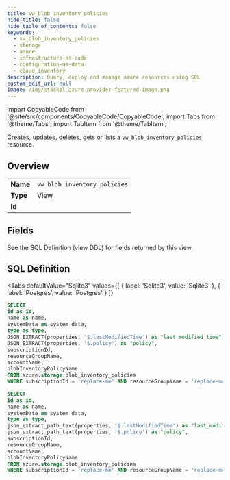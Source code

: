 ```yaml
--- 
title: vw_blob_inventory_policies
hide_title: false
hide_table_of_contents: false
keywords:
  - vw_blob_inventory_policies
  - storage
  - azure
  - infrastructure-as-code
  - configuration-as-data
  - cloud inventory
description: Query, deploy and manage azure resources using SQL
custom_edit_url: null
image: /img/stackql-azure-provider-featured-image.png
---
```


import CopyableCode from '@site/src/components/CopyableCode/CopyableCode';
import Tabs from '@theme/Tabs';
import TabItem from '@theme/TabItem';

Creates, updates, deletes, gets or lists a <code>vw_blob_inventory_policies</code> resource.

## Overview
<table><tbody>
<tr><td><b>Name</b></td><td><code>vw_blob_inventory_policies</code></td></tr>
<tr><td><b>Type</b></td><td>View</td></tr>
<tr><td><b>Id</b></td><td><CopyableCode code="azure.storage.vw_blob_inventory_policies" /></td></tr>
</tbody></table>

## Fields

See the SQL Definition (view DDL) for fields returned by this view.

## SQL Definition

<Tabs
defaultValue="Sqlite3"
values={[
{ label: 'Sqlite3', value: 'Sqlite3' },
{ label: 'Postgres', value: 'Postgres' }
]}
>
<TabItem value="Sqlite3">

```sql
SELECT
id as id,
name as name,
systemData as system_data,
type as type,
JSON_EXTRACT(properties, '$.lastModifiedTime') as "last_modified_time",
JSON_EXTRACT(properties, '$.policy') as "policy",
subscriptionId,
resourceGroupName,
accountName,
blobInventoryPolicyName
FROM azure.storage.blob_inventory_policies
WHERE subscriptionId = 'replace-me' AND resourceGroupName = 'replace-me' AND accountName = 'replace-me';
```

</TabItem>
<TabItem value="Postgres">

```sql
SELECT
id as id,
name as name,
systemData as system_data,
type as type,
json_extract_path_text(properties, '$.lastModifiedTime') as "last_modified_time",
json_extract_path_text(properties, '$.policy') as "policy",
subscriptionId,
resourceGroupName,
accountName,
blobInventoryPolicyName
FROM azure.storage.blob_inventory_policies
WHERE subscriptionId = 'replace-me' AND resourceGroupName = 'replace-me' AND accountName = 'replace-me';
```

</TabItem>
</Tabs>
